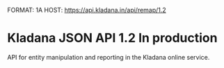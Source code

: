 FORMAT: 1A
HOST: https://api.kladana.in/api/remap/1.2


# Kladana JSON API 1.2 In production

API for entity manipulation and reporting in the Kladana online service.

